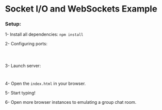 # Socket I/O and WebSockets Example
### Setup:

1- Install all dependencies:
```npm install```

2- Configuring ports:
``` \app\public\js\main.js
```
``` \app\server\chichat.js 
```
``` port: '8013' 
```

3- Launch server:
```cd .\app\server
```
```npm start
```

4- Open the ```index.html``` in your browser.

5- Start typing!

6- Open more browser instances to emulating a group chat room.
